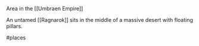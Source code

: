 Area in the [[Umbraen Empire]]

An untamed [[Ragnarok]] sits in the middle of a massive desert with floating pillars. 


#places 